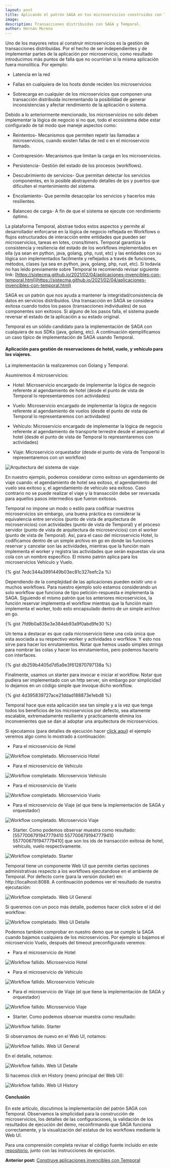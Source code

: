 ```yaml
---
layout: post
title: Aplicando el patrón SAGA en tus microservicios construidos con Temporal.
image: 
description: Transacciones distribuidas con SAGA y Temporal.
author: Hernán Moreno
---
```


Uno de los mayores retos al construir microservicios es la gestión de transacciones distribuidas. Por el hecho de ser independientes y de implementar partes de la aplicación por microservicio, como resultado introducimos más puntos de falla que no ocurrirían si la misma aplicación fuera monolítica. Por ejemplo: 

* Latencia en la red

* Fallas en cualquiera de los hosts donde reciden los microservicios

* Sobrecarga en cualquier de los microservicios que componen una transacción distribuida incrementando la posibilidad de generar inconsistencias y afectar rendimiento de la aplicación o sistema.

Debido a lo anteriormente mencionado, los microservicios no solo deben implementar la lógica de negocio si no que, todo el ecosistema debe estar configurado de tal modo que maneje aspectos como:

* Reintentos- Mecanismos que permiten repetir las llamadas a microservicios, cuando existen fallas de red o en el microservicio llamado.

* Contrapresión- Mecanismos que limitan la carga en los microservicios.

* Persistencia- Gestión del estado de los procesos (workflows).

* Descubrimiento de servicios- Que permitan detectar los servicios componentes, en lo posible abstrayendo detalles de ips y puertos que dificulten el mantenimiento del sistema.

* Encolamiento- Que permite desacoplar los servicios y hacerlos más resilientes.

* Balanceo de carga- A fín de que el sistema se ejecute con rendimiento óptimo.

La plataforma Temporal, abstrae todos estos aspectos y permite al desarrollador enforcarse en la lógica de negocio reflejada en Workflows o flujos estructurados de interacción entre entidades que pueden ser microservicios, tareas en lotes, crons/timers. Temporal garantiza la consistencia y resiliencia del estado de los workflows implementados en ella (ya sean en python, java, golang, php, rust, etc) y las entidades con su lógica son implementados facilmente y reflejados a través de funciones, métodos, clases (ya sea en python, java, golang, php, rust, etc). Si todavía no has leído previamente sobre Temporal te recomiendo revisar siguiente link: [https://sistecma.github.io/2021/02/04/aplicaciones-invencibles-con-temporal.html](https://sistecma.github.io/2021/02/04/aplicaciones-invencibles-con-temporal.html)

SAGA es un patrón que nos ayuda a mantener la integridad/consistencia de datos en servicios distribuidos. Una transacción en SAGA se considera exitosa cuando todos los pasos (transacciones individuales) de sus componentes son exitosos. Si alguno de los pasos falla, el sistema puede reversar el estado de la aplicación a su estado original. 

Temporal es un sólido candidato para la implementación de SAGA con cualquiera de sus SDKs (java, golang, etc). A continuación ejemplificamos un caso típico de implementación de SAGA usando Temporal.


#### Aplicación para gestión de reservaciones de hotel, vuelo, y vehículo para los viajeros.  

La implementación la realizaremos con Golang y Temporal. 

Asumiremos 4 microservicios: 

* Hotel: Microservicio encargado de implementar la lógica de negocio referente al agendamiento de hotel (desde el punto de vista de Temporal lo representaremos con actividades)

* Vuelo: Microservicio encargado de implementar la lógica de negocio referente al agendamiento de vuelos (desde el punto de vista de Temporal lo representaremos con actividades)

* Vehículo: Microservicio encargado de implementar la lógica de negocio referente al agendamiento de transporte terrestre desde el aeropuerto al hotel (desde el punto de vista de Temporal lo representaremos con actividades)

* Viaje: Microservicio orquestador (desde el punto de vista de Temporal lo representaremos con un workflow)

![Arquitectura del sistema de viaje](/assets/images/viaje.png)

En nuestro ejemplo, podemos considerar como exitoso un agendamiento de viaje cuando: el agendamiento de hotel sea exitoso, el agendamiento del vuelo sea exitoso y, el agendamiento de vehiculo sea exitoso. Caso contrario no se puede realizar el viaje y la transacción debe ser reversada para aquellos pasos intermedios que fueron exitosos.  

Temporal no impone un modo o estilo para codificar nuestros microservicios sin embargo, una buena práctica es considerar la equivalencia entre servicios (punto de vista de arquitectura de microservicios) con actividades (punto de vista de Temporal) y el proceso servidor (punto de vista de arquitectura de microservicios) con el worker (punto de vista de Temporal). Así, para el caso del microservicio Hotel, lo codificamos dentro de un simple archivo en go en donde las funciones reservar y cancelar son las actividades, mientras que la función main implementa el worker y registra las actividades que serán expuestas vía una cola con un nombre específico. El mismo patrón aplica para los microservicios Vehículo y Vuelo.

{% gist 7edc344a3991449b03ec81c327eefc2a %}

Dependiendo de la complejidad de las aplicaciones pueden existir uno o muchos workflows. Para nuestro ejemplo solo estamos considerando un solo workflow que funciona de tipo petición-respuesta e implementa la SAGA. Siguiendo el mismo patrón que los anteriores microservicios, la función reservar implementa el workflow mientras que la función main implementa el worker, todo esto encapsulado dentro de un simple archivo en go.

{% gist 7fd9b0a835e3e384eb93a9f0abd9fe30 %}

Un tema a destacar es que cada microservicio tiene una cola única que esta asociada a su respectivo worker y actividades o worfklow. Y esto nos sirve para hacer los enrutamientos. Notar que hemos usado simples strings para nombrar las colas y hacer los enrutamientos, pero podemos hacerlo con interfaces.

{% gist db259b4405d7d5a9e3f612870797138a %}

Finalmente, usamos un starter para invocar e iniciar el workflow. Notar que pudiera ser implementado con un http server, sin embargo por simplicidad lo dejamos en un código simple que invoque dicho workflow.

{% gist 4d395839727ace21ddad188873e1ebd8 %}

Temporal hace que esta aplicación sea tan simple y a la vez que tenga todos los beneficios de los microservicios por defecto, sea altamente escalable, extremadamente resiliente y practicamente elimina los inconvenientes que se dan al adoptar una arquitectura de microservicios.

Si ejecutamos (para detalles de ejecución hacer [click aquí](https://github.com/sistecma/temporalio/blob/main/app/go/saga/README.md)) el ejemplo veremos algo como lo mostrado a continuación:

* Para el microservicio de Hotel

![Workflow completado. Microservicio Hotel](/assets/images/saga/ok/hotel.png)

* Para el microservicio de Vehiculo

![Workflow completado. Microservicio Vehiculo](/assets/images/saga/ok/vehiculo.png)

* Para el microservicio de Vuelo

![Workflow completado. Microservicio Vuelo](/assets/images/saga/ok/vuelo.png)

* Para el microservicio de Viaje (el que tiene la implementación de SAGA y orquestador)

![Workflow completado. Microservicio Viaje](/assets/images/saga/ok/viaje.png)

* Starter. Como podemos observar muestra como resultado: [5577006791947779410 5577006791947779410 5577006791947779410] que son los ids de transacción exitosa de hotel, vehículo, vuelo respectivamente.

![Workflow completado. Starter](/assets/images/saga/ok/starter.png)

Temporal tiene un componente Web UI que permite ciertas opciones administrativas respecto a los workflows ejecutandose en el ambiente de Temporal. Por defecto corre (para la versión docker) en: http://localhost:8088. A continuación podemos ver el resultado de nuestra ejecutación:

![Workflow completado. Web UI General](/assets/images/saga/ok/web-general.png)

Si queremos con un poco más detalle, podemos hacer click sobre el id del workflow:

![Workflow completado. Web UI Detalle](/assets/images/saga/ok/web-detalle.png)

Podemos también comprobar en nuestro demo que se cumple la SAGA cuando bajamos cualquiera de los microservicios. Por ejemplo si bajamos el microservicio Vuelo, después del timeout preconfigurado veremos:

* Para el microservicio de Hotel

![Workflow fallido. Microservicio Hotel](/assets/images/saga/error/hotel.png)

* Para el microservicio de Vehiculo

![Workflow fallido. Microservicio Vehiculo](/assets/images/saga/error/vehiculo.png)

* Para el microservicio de Viaje (el que tiene la implementación de SAGA y orquestador)

![Workflow fallido. Microservicio Viaje](/assets/images/saga/error/viaje.png)

* Starter. Como podemos observar muestra como resultado: 

![Workflow fallido. Starter](/assets/images/saga/error/starter.png)

Si observamos de nuevo en el Web UI, notamos:

![Workflow fallido. Web UI General](/assets/images/saga/error/web-general.png)

En el detalle, notamos:

![Workflow fallido. Web UI Detalle](/assets/images/saga/error/web-detalle.png)

Si hacemos click en History (menú principal del Web UI):

![Workflow fallido. Web UI History](/assets/images/saga/error/web-history.png)

#### Conclusión
En este artículo, discutimos la implementación del patrón SAGA con Temporal. Observamos la simplicidad para la construcción de microservicios, los detalles de las configuraciones, la validación de los resultados de ejecución del demo, reconfirmando que SAGA funciona correctamente, y la visualización del estatus de los workflows mediante la Web UI.  

Para una comprensión completa revisar el código fuente incluido en este [repositorio](https://github.com/sistecma/temporalio/tree/main/app/go/saga), junto con las instrucciones de ejecución.       

**Anterior post:** [Construye aplicaciones invencibles con Temporal](https://sistecma.github.io/2021/02/04/aplicaciones-invencibles-con-temporal.html)

